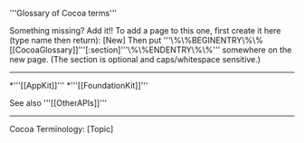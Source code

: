 '''Glossary of Cocoa terms'''

Something missing?  Add it!! To add a page to this one, first create it here (type name then return): [New] 
Then put '''\\%\\%BEGINENTRY\\%\\%[[CocoaGlossary]]'''[:section]'''\\%\\%ENDENTRY\\%\\%''' somewhere on the new page. (The section is optional and caps/whitespace sensitive.)

----

*'''[[AppKit]]'''
*'''[[FoundationKit]]'''


See also '''[[OtherAPIs]]'''

----

Cocoa Terminology: [Topic]